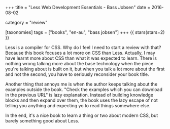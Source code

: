 +++
title = "Less Web Development Essentials - Bass Jobsen"
date = 2016-08-02

category = "review"

[taxonomies]
tags = ["books", "en-au", "bass jobsen"]
+++
{{ stars(stars=2) }}

Less is a compiler for CSS. Why do I feel I need to start a review with that? Because this book focuses a lot more on CSS than Less. Actually, I may have learnt more about CSS than what it was expected to learn. There is nothing wrong talking more about the base technology when the piece you're talking about is built on it, but when you talk a lot more about the first and not the second, you have to seriously reconsider your book title. 

Another thing that annoys me is when the author keeps talking about the examples outside the book. "Check the examples which you can download in the previous URL" is lazy explanation. Instead of building knowledge blocks and then expand over them, the book uses the lazy escape of not telling you anything and expecting yo to read things somewhere else. 

In the end, it's a nice book to learn a thing or two about modern CSS, but barely something good about Less. 